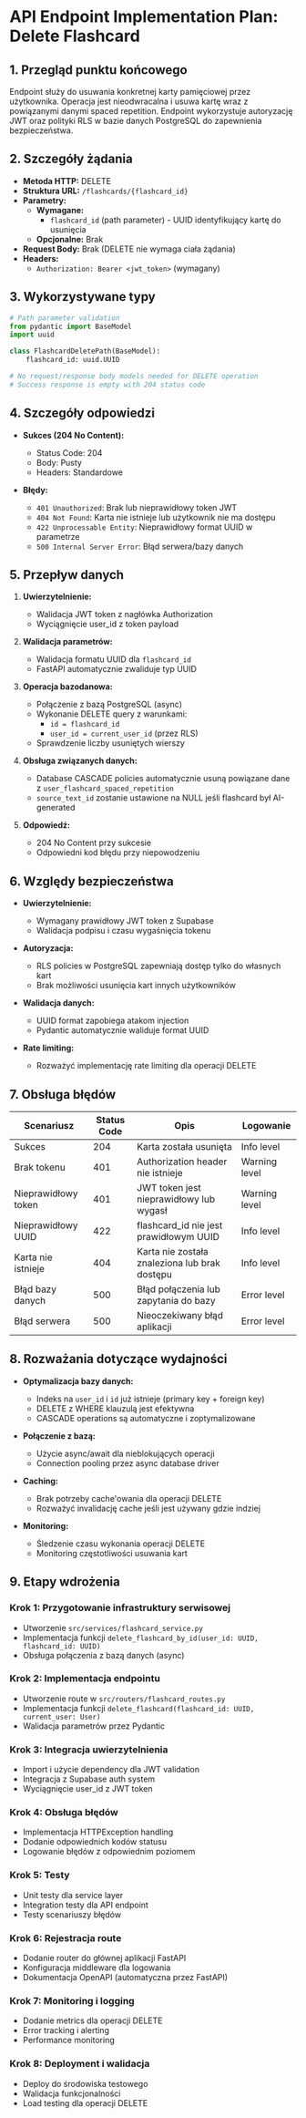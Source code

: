 # API Endpoint Implementation Plan: Delete Flashcard

## 1. Przegląd punktu końcowego

Endpoint służy do usuwania konkretnej karty pamięciowej przez użytkownika. Operacja jest nieodwracalna i usuwa kartę wraz z powiązanymi danymi spaced repetition. Endpoint wykorzystuje autoryzację JWT oraz polityki RLS w bazie danych PostgreSQL do zapewnienia bezpieczeństwa.

## 2. Szczegóły żądania

- **Metoda HTTP:** DELETE
- **Struktura URL:** `/flashcards/{flashcard_id}`
- **Parametry:**
  - **Wymagane:** 
    - `flashcard_id` (path parameter) - UUID identyfikujący kartę do usunięcia
  - **Opcjonalne:** Brak
- **Request Body:** Brak (DELETE nie wymaga ciała żądania)
- **Headers:**
  - `Authorization: Bearer <jwt_token>` (wymagany)

## 3. Wykorzystywane typy

```python
# Path parameter validation
from pydantic import BaseModel
import uuid

class FlashcardDeletePath(BaseModel):
    flashcard_id: uuid.UUID

# No request/response body models needed for DELETE operation
# Success response is empty with 204 status code
```

## 4. Szczegóły odpowiedzi

- **Sukces (204 No Content):**
  - Status Code: 204
  - Body: Pusty
  - Headers: Standardowe
  
- **Błędy:**
  - `401 Unauthorized`: Brak lub nieprawidłowy token JWT
  - `404 Not Found`: Karta nie istnieje lub użytkownik nie ma dostępu
  - `422 Unprocessable Entity`: Nieprawidłowy format UUID w parametrze
  - `500 Internal Server Error`: Błąd serwera/bazy danych

## 5. Przepływ danych

1. **Uwierzytelnienie:**
   - Walidacja JWT token z nagłówka Authorization
   - Wyciągnięcie user_id z token payload

2. **Walidacja parametrów:**
   - Walidacja formatu UUID dla `flashcard_id`
   - FastAPI automatycznie zwaliduje typ UUID

3. **Operacja bazodanowa:**
   - Połączenie z bazą PostgreSQL (async)
   - Wykonanie DELETE query z warunkami:
     - `id = flashcard_id`
     - `user_id = current_user_id` (przez RLS)
   - Sprawdzenie liczby usuniętych wierszy

4. **Obsługa związanych danych:**
   - Database CASCADE policies automatycznie usuną powiązane dane z `user_flashcard_spaced_repetition`
   - `source_text_id` zostanie ustawione na NULL jeśli flashcard był AI-generated

5. **Odpowiedź:**
   - 204 No Content przy sukcesie
   - Odpowiedni kod błędu przy niepowodzeniu

## 6. Względy bezpieczeństwa

- **Uwierzytelnienie:** 
  - Wymagany prawidłowy JWT token z Supabase
  - Walidacja podpisu i czasu wygaśnięcia tokenu

- **Autoryzacja:**
  - RLS policies w PostgreSQL zapewniają dostęp tylko do własnych kart
  - Brak możliwości usunięcia kart innych użytkowników

- **Walidacja danych:**
  - UUID format zapobiega atakom injection
  - Pydantic automatycznie waliduje format UUID

- **Rate limiting:**
  - Rozważyć implementację rate limiting dla operacji DELETE

## 7. Obsługa błędów

| Scenariusz | Status Code | Opis | Logowanie |
|------------|-------------|------|-----------|
| Sukces | 204 | Karta została usunięta | Info level |
| Brak tokenu | 401 | Authorization header nie istnieje | Warning level |
| Nieprawidłowy token | 401 | JWT token jest nieprawidłowy lub wygasł | Warning level |
| Nieprawidłowy UUID | 422 | flashcard_id nie jest prawidłowym UUID | Info level |
| Karta nie istnieje | 404 | Karta nie została znaleziona lub brak dostępu | Info level |
| Błąd bazy danych | 500 | Błąd połączenia lub zapytania do bazy | Error level |
| Błąd serwera | 500 | Nieoczekiwany błąd aplikacji | Error level |

## 8. Rozważania dotyczące wydajności

- **Optymalizacja bazy danych:**
  - Indeks na `user_id` i `id` już istnieje (primary key + foreign key)
  - DELETE z WHERE klauzulą jest efektywna
  - CASCADE operations są automatyczne i zoptymalizowane

- **Połączenie z bazą:**
  - Użycie async/await dla nieblokujących operacji
  - Connection pooling przez async database driver

- **Caching:**
  - Brak potrzeby cache'owania dla operacji DELETE
  - Rozważyć invalidację cache jeśli jest używany gdzie indziej

- **Monitoring:**
  - Śledzenie czasu wykonania operacji DELETE
  - Monitoring częstotliwości usuwania kart

## 9. Etapy wdrożenia

### Krok 1: Przygotowanie infrastruktury serwisowej
- Utworzenie `src/services/flashcard_service.py`
- Implementacja funkcji `delete_flashcard_by_id(user_id: UUID, flashcard_id: UUID)`
- Obsługa połączenia z bazą danych (async)

### Krok 2: Implementacja endpointu
- Utworzenie route w `src/routers/flashcard_routes.py`
- Implementacja funkcji `delete_flashcard(flashcard_id: UUID, current_user: User)`
- Walidacja parametrów przez Pydantic

### Krok 3: Integracja uwierzytelnienia
- Import i użycie dependency dla JWT validation
- Integracja z Supabase auth system
- Wyciągnięcie user_id z JWT token

### Krok 4: Obsługa błędów
- Implementacja HTTPException handling
- Dodanie odpowiednich kodów statusu
- Logowanie błędów z odpowiednim poziomem

### Krok 5: Testy
- Unit testy dla service layer
- Integration testy dla API endpoint
- Testy scenariuszy błędów

### Krok 6: Rejestracja route
- Dodanie router do głównej aplikacji FastAPI
- Konfiguracja middleware dla logowania
- Dokumentacja OpenAPI (automatyczna przez FastAPI)

### Krok 7: Monitoring i logging
- Dodanie metrics dla operacji DELETE
- Error tracking i alerting
- Performance monitoring

### Krok 8: Deployment i walidacja
- Deploy do środowiska testowego
- Walidacja funkcjonalności
- Load testing dla operacji DELETE 